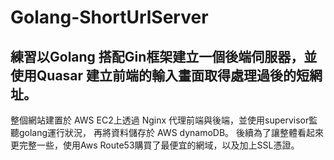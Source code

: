 # Golang-ShortUrlServer

## 練習以Golang 搭配Gin框架建立一個後端伺服器，並使用Quasar 建立前端的輸入畫面取得處理過後的短網址。
整個網站建置於 AWS EC2上透過 Nginx 代理前端與後端，並使用supervisor監聽golang運行狀況，
再將資料儲存於 AWS dynamoDB。
後續為了讓整體看起來更完整一些，使用Aws Route53購買了最便宜的網域，以及加上SSL憑證。


